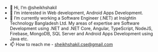 - 👋 Hi, I’m @sheikhshakil
- 👀 I’m interested in Web development, Android Apps Development.
- 🌱 I’m currently working a Software Engineer (.NET) at Insightin Technology Bangladesh Ltd. My areas of expertise are Software Development using .NET and .NET Core, Angular, TypeScript, NodeJS, Firebase, MongoDB, SQL Server and Android Apps Development using Java etc.
- 📫 How to reach me - sheikhshakil.cse@gmail.com

<!---
sheikhshakil/sheikhshakil is a ✨ special ✨ repository because its `README.md` (this file) appears on your GitHub profile.
You can click the Preview link to take a look at your changes.
--->
